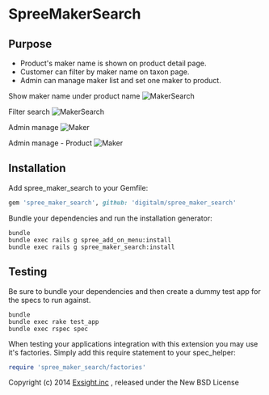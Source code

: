 SpreeMakerSearch
================

Purpose
-------
* Product's maker name is shown on product detail page.
* Customer can filter by maker name on taxon page.
* Admin can manage maker list and set one maker to product.

Show maker name under product name
![MakerSearch](https://raw.githubusercontent.com/wiki/digitalm/spree_maker_search/images/makersearch2.jpg)

Filter search
![MakerSearch](https://raw.githubusercontent.com/wiki/digitalm/spree_maker_search/images/makersearch1.jpg)

Admin manage
![Maker](https://raw.githubusercontent.com/wiki/digitalm/spree_maker_search/images/maker1.jpg)

Admin manage - Product
![Maker](https://raw.githubusercontent.com/wiki/digitalm/spree_maker_search/images/maker2.jpg)

Installation
------------

Add spree_maker_search to your Gemfile:

```ruby
gem 'spree_maker_search', github: 'digitalm/spree_maker_search'
```

Bundle your dependencies and run the installation generator:

```shell
bundle
bundle exec rails g spree_add_on_menu:install
bundle exec rails g spree_maker_search:install
```

Testing
-------

Be sure to bundle your dependencies and then create a dummy test app for the specs to run against.

```shell
bundle
bundle exec rake test_app
bundle exec rspec spec
```

When testing your applications integration with this extension you may use it's factories.
Simply add this require statement to your spec_helper:

```ruby
require 'spree_maker_search/factories'
```

Copyright (c) 2014 [Exsight.inc](http://www.exsight.co.jp/) , released under the New BSD License